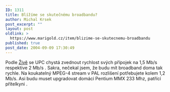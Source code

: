 ```yaml
---
ID: 1311
title: Blížíme se skutečnému broadbandu?
author: Michal Krsek
post_excerpt: ""
layout: post
oldlink: >
  https://www.marigold.cz/item/blizime-se-skutecnemu-broadbandu
published: true
post_date: 2004-09-09 17:30:49
---
```

<p>
Podle <a href="http://www.zive.cz/h/Bleskovky/AR.asp?ARI=118528">Živě</a> se UPC chystá zvednout rychlost svých přípojek na 1,5 Mb/s respektive 2 Mb/s <img alt="" src="http://www.marigold.cz/nucleus/plugins/wysiwyg/editor/images/smiley/msn/shades_smile.gif"/>. Sakra, nečekal jsem, že budu mít broadband doma tak rychle. Na koukatelný MPEG-4 stream v PAL rozlišení potřebujete kolem 1,2 Mb/s. Asi budu muset upgradovat domácí Pentium MMX 233 Mhz, patřící přítelkyni <img alt="" src="http://www.marigold.cz/nucleus/plugins/wysiwyg/editor/images/smiley/msn/heart.gif"/>. </p>
